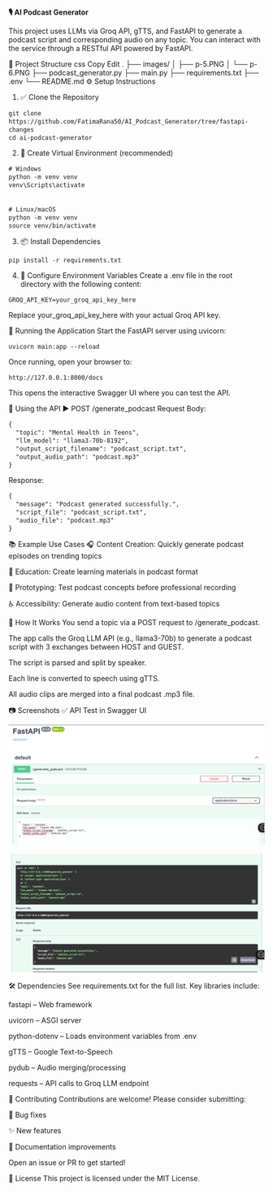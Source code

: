 **🎙️ AI Podcast Generator**


This project uses LLMs via Groq API, gTTS, and FastAPI to generate a podcast script and corresponding audio on any topic. You can interact with the service through a RESTful API powered by FastAPI.

📁 Project Structure
css
Copy
Edit
.
├── images/
│   ├── p-5.PNG
│   └── p-6.PNG
├── podcast_generator.py
├── main.py
├── requirements.txt
├── .env
└── README.md
⚙️ Setup Instructions
1. ✅ Clone the Repository
```
git clone https://github.com/FatimaRana50/AI_Podcast_Generator/tree/fastapi-changes
cd ai-podcast-generator
```
2. 🐍 Create Virtual Environment (recommended)
```
# Windows
python -m venv venv
venv\Scripts\activate


# Linux/macOS
python -m venv venv
source venv/bin/activate
```
3. 📦 Install Dependencies
```
pip install -r requirements.txt
```
4. 🔐 Configure Environment Variables
Create a .env file in the root directory with the following content:

```
GROQ_API_KEY=your_groq_api_key_here
```
Replace your_groq_api_key_here with your actual Groq API key.

🚀 Running the Application
Start the FastAPI server using uvicorn:

```
uvicorn main:app --reload
```
Once running, open your browser to:

```
http://127.0.0.1:8000/docs
```
This opens the interactive Swagger UI where you can test the API.

🔄 Using the API
▶️ POST /generate_podcast
Request Body:
```
{
  "topic": "Mental Health in Teens",
  "llm_model": "llama3-70b-8192",
  "output_script_filename": "podcast_script.txt",
  "output_audio_path": "podcast.mp3"
}
```
Response:
```
{
  "message": "Podcast generated successfully.",
  "script_file": "podcast_script.txt",
  "audio_file": "podcast.mp3"
}
```
📚 Example Use Cases
🎧 Content Creation: Quickly generate podcast episodes on trending topics

📘 Education: Create learning materials in podcast format

🧪 Prototyping: Test podcast concepts before professional recording

♿ Accessibility: Generate audio content from text-based topics

🧠 How It Works
You send a topic via a POST request to /generate_podcast.

The app calls the Groq LLM API (e.g., llama3-70b) to generate a podcast script with 3 exchanges between HOST and GUEST.

The script is parsed and split by speaker.

Each line is converted to speech using gTTS.

All audio clips are merged into a final podcast .mp3 file.

📷 Screenshots
✅ API Test in Swagger UI
<p align="center"> <img src="images/p-5.PNG" width="600" alt="API Input Screenshot"> </p> <p align="center"> <img src="images/p-6.PNG" width="600" alt="API Output Screenshot"> </p>
🛠️ Dependencies
See requirements.txt for the full list. Key libraries include:

fastapi – Web framework

uvicorn – ASGI server

python-dotenv – Loads environment variables from .env

gTTS – Google Text-to-Speech

pydub – Audio merging/processing

requests – API calls to Groq LLM endpoint

🤝 Contributing
Contributions are welcome! Please consider submitting:

🐛 Bug fixes

✨ New features

📝 Documentation improvements

Open an issue or PR to get started!

📜 License
This project is licensed under the MIT License.